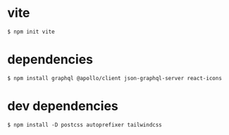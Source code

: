 # vite 
`$ npm init vite`   

# dependencies
`$ npm install graphql @apollo/client json-graphql-server react-icons`   

# dev dependencies
`$ npm install -D postcss autoprefixer tailwindcss`
